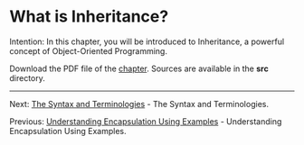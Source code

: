 # What is Inheritance?

Intention: In this chapter, you will be introduced to Inheritance, a powerful concept of Object-Oriented Programming.

Download the PDF file of the [chapter](chapter_11.pdf). Sources are available in the <b>src</b> directory. 

<hr>

Next: [The Syntax and Terminologies](chapter_12.md "The Syntax and Terminologies") - The Syntax and Terminologies.

Previous: [Understanding Encapsulation Using Examples](chapter_10.md "Understanding Encapsulation Using Examples") - 
Understanding Encapsulation Using Examples.